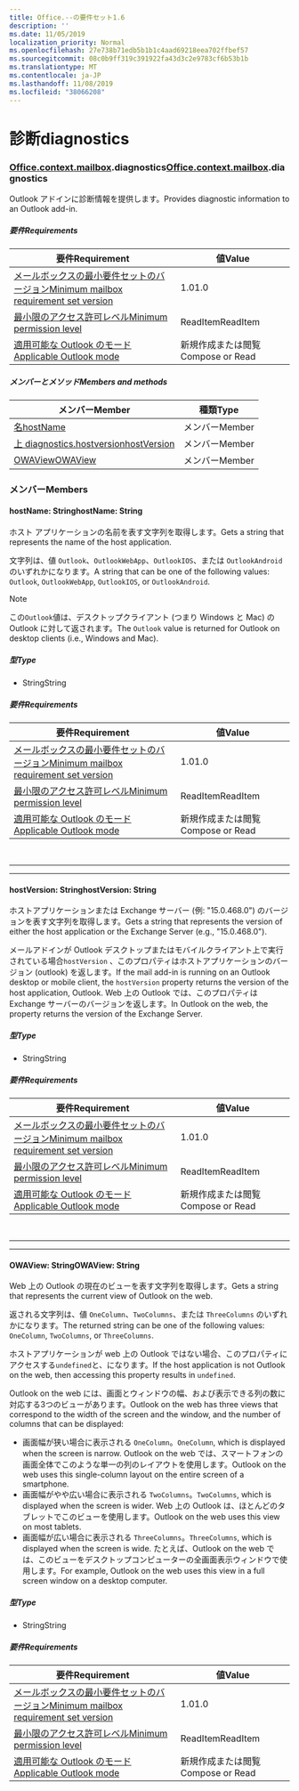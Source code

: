 ```yaml
---
title: Office.--の要件セット1.6
description: ''
ms.date: 11/05/2019
localization_priority: Normal
ms.openlocfilehash: 27e738b71edb5b1b1c4aad69218eea702ffbef57
ms.sourcegitcommit: 08c0b9ff319c391922fa43d3c2e9783cf6b53b1b
ms.translationtype: MT
ms.contentlocale: ja-JP
ms.lasthandoff: 11/08/2019
ms.locfileid: "38066208"
---
```

# <a name="diagnostics"></a><span data-ttu-id="52271-102">診断</span><span class="sxs-lookup"><span data-stu-id="52271-102">diagnostics</span></span>

### <a name="officeofficemdcontextofficecontextmdmailboxofficecontextmailboxmddiagnostics"></a><span data-ttu-id="52271-103">[Office](Office.md)[.context](Office.context.md)[.mailbox](Office.context.mailbox.md).diagnostics</span><span class="sxs-lookup"><span data-stu-id="52271-103">[Office](Office.md)[.context](Office.context.md)[.mailbox](Office.context.mailbox.md).diagnostics</span></span>

<span data-ttu-id="52271-104">Outlook アドインに診断情報を提供します。</span><span class="sxs-lookup"><span data-stu-id="52271-104">Provides diagnostic information to an Outlook add-in.</span></span>

##### <a name="requirements"></a><span data-ttu-id="52271-105">要件</span><span class="sxs-lookup"><span data-stu-id="52271-105">Requirements</span></span>

|<span data-ttu-id="52271-106">要件</span><span class="sxs-lookup"><span data-stu-id="52271-106">Requirement</span></span>| <span data-ttu-id="52271-107">値</span><span class="sxs-lookup"><span data-stu-id="52271-107">Value</span></span>|
|---|---|
|[<span data-ttu-id="52271-108">メールボックスの最小要件セットのバージョン</span><span class="sxs-lookup"><span data-stu-id="52271-108">Minimum mailbox requirement set version</span></span>](/office/dev/add-ins/reference/requirement-sets/outlook-api-requirement-sets)| <span data-ttu-id="52271-109">1.0</span><span class="sxs-lookup"><span data-stu-id="52271-109">1.0</span></span>|
|[<span data-ttu-id="52271-110">最小限のアクセス許可レベル</span><span class="sxs-lookup"><span data-stu-id="52271-110">Minimum permission level</span></span>](/outlook/add-ins/understanding-outlook-add-in-permissions)| <span data-ttu-id="52271-111">ReadItem</span><span class="sxs-lookup"><span data-stu-id="52271-111">ReadItem</span></span>|
|[<span data-ttu-id="52271-112">適用可能な Outlook のモード</span><span class="sxs-lookup"><span data-stu-id="52271-112">Applicable Outlook mode</span></span>](/outlook/add-ins/#extension-points)| <span data-ttu-id="52271-113">新規作成または閲覧</span><span class="sxs-lookup"><span data-stu-id="52271-113">Compose or Read</span></span>|

##### <a name="members-and-methods"></a><span data-ttu-id="52271-114">メンバーとメソッド</span><span class="sxs-lookup"><span data-stu-id="52271-114">Members and methods</span></span>

| <span data-ttu-id="52271-115">メンバー</span><span class="sxs-lookup"><span data-stu-id="52271-115">Member</span></span> | <span data-ttu-id="52271-116">種類</span><span class="sxs-lookup"><span data-stu-id="52271-116">Type</span></span> |
|--------|------|
| [<span data-ttu-id="52271-117">名</span><span class="sxs-lookup"><span data-stu-id="52271-117">hostName</span></span>](#hostname-string) | <span data-ttu-id="52271-118">メンバー</span><span class="sxs-lookup"><span data-stu-id="52271-118">Member</span></span> |
| [<span data-ttu-id="52271-119">上 diagnostics.hostversion</span><span class="sxs-lookup"><span data-stu-id="52271-119">hostVersion</span></span>](#hostversion-string) | <span data-ttu-id="52271-120">メンバー</span><span class="sxs-lookup"><span data-stu-id="52271-120">Member</span></span> |
| [<span data-ttu-id="52271-121">OWAView</span><span class="sxs-lookup"><span data-stu-id="52271-121">OWAView</span></span>](#owaview-string) | <span data-ttu-id="52271-122">メンバー</span><span class="sxs-lookup"><span data-stu-id="52271-122">Member</span></span> |

### <a name="members"></a><span data-ttu-id="52271-123">メンバー</span><span class="sxs-lookup"><span data-stu-id="52271-123">Members</span></span>

#### <a name="hostname-string"></a><span data-ttu-id="52271-124">hostName: String</span><span class="sxs-lookup"><span data-stu-id="52271-124">hostName: String</span></span>

<span data-ttu-id="52271-125">ホスト アプリケーションの名前を表す文字列を取得します。</span><span class="sxs-lookup"><span data-stu-id="52271-125">Gets a string that represents the name of the host application.</span></span>

<span data-ttu-id="52271-126">文字列は、値 `Outlook`、`OutlookWebApp`、`OutlookIOS`、または `OutlookAndroid` のいずれかになります。</span><span class="sxs-lookup"><span data-stu-id="52271-126">A string that can be one of the following values: `Outlook`, `OutlookWebApp`, `OutlookIOS`, or `OutlookAndroid`.</span></span>

> [!NOTE]
> <span data-ttu-id="52271-127">この`Outlook`値は、デスクトップクライアント (つまり Windows と Mac) の Outlook に対して返されます。</span><span class="sxs-lookup"><span data-stu-id="52271-127">The `Outlook` value is returned for Outlook on desktop clients (i.e., Windows and Mac).</span></span>

##### <a name="type"></a><span data-ttu-id="52271-128">型</span><span class="sxs-lookup"><span data-stu-id="52271-128">Type</span></span>

*   <span data-ttu-id="52271-129">String</span><span class="sxs-lookup"><span data-stu-id="52271-129">String</span></span>

##### <a name="requirements"></a><span data-ttu-id="52271-130">要件</span><span class="sxs-lookup"><span data-stu-id="52271-130">Requirements</span></span>

|<span data-ttu-id="52271-131">要件</span><span class="sxs-lookup"><span data-stu-id="52271-131">Requirement</span></span>| <span data-ttu-id="52271-132">値</span><span class="sxs-lookup"><span data-stu-id="52271-132">Value</span></span>|
|---|---|
|[<span data-ttu-id="52271-133">メールボックスの最小要件セットのバージョン</span><span class="sxs-lookup"><span data-stu-id="52271-133">Minimum mailbox requirement set version</span></span>](/office/dev/add-ins/reference/requirement-sets/outlook-api-requirement-sets)| <span data-ttu-id="52271-134">1.0</span><span class="sxs-lookup"><span data-stu-id="52271-134">1.0</span></span>|
|[<span data-ttu-id="52271-135">最小限のアクセス許可レベル</span><span class="sxs-lookup"><span data-stu-id="52271-135">Minimum permission level</span></span>](/outlook/add-ins/understanding-outlook-add-in-permissions)| <span data-ttu-id="52271-136">ReadItem</span><span class="sxs-lookup"><span data-stu-id="52271-136">ReadItem</span></span>|
|[<span data-ttu-id="52271-137">適用可能な Outlook のモード</span><span class="sxs-lookup"><span data-stu-id="52271-137">Applicable Outlook mode</span></span>](/outlook/add-ins/#extension-points)| <span data-ttu-id="52271-138">新規作成または閲覧</span><span class="sxs-lookup"><span data-stu-id="52271-138">Compose or Read</span></span>|

<br>

---
---

#### <a name="hostversion-string"></a><span data-ttu-id="52271-139">hostVersion: String</span><span class="sxs-lookup"><span data-stu-id="52271-139">hostVersion: String</span></span>

<span data-ttu-id="52271-140">ホストアプリケーションまたは Exchange サーバー (例: "15.0.468.0") のバージョンを表す文字列を取得します。</span><span class="sxs-lookup"><span data-stu-id="52271-140">Gets a string that represents the version of either the host application or the Exchange Server (e.g., "15.0.468.0").</span></span>

<span data-ttu-id="52271-141">メールアドインが Outlook デスクトップまたはモバイルクライアント上で実行されている場合`hostVersion` 、このプロパティはホストアプリケーションのバージョン (outlook) を返します。</span><span class="sxs-lookup"><span data-stu-id="52271-141">If the mail add-in is running on an Outlook desktop or mobile client, the `hostVersion` property returns the version of the host application, Outlook.</span></span> <span data-ttu-id="52271-142">Web 上の Outlook では、このプロパティは Exchange サーバーのバージョンを返します。</span><span class="sxs-lookup"><span data-stu-id="52271-142">In Outlook on the web, the property returns the version of the Exchange Server.</span></span>

##### <a name="type"></a><span data-ttu-id="52271-143">型</span><span class="sxs-lookup"><span data-stu-id="52271-143">Type</span></span>

*   <span data-ttu-id="52271-144">String</span><span class="sxs-lookup"><span data-stu-id="52271-144">String</span></span>

##### <a name="requirements"></a><span data-ttu-id="52271-145">要件</span><span class="sxs-lookup"><span data-stu-id="52271-145">Requirements</span></span>

|<span data-ttu-id="52271-146">要件</span><span class="sxs-lookup"><span data-stu-id="52271-146">Requirement</span></span>| <span data-ttu-id="52271-147">値</span><span class="sxs-lookup"><span data-stu-id="52271-147">Value</span></span>|
|---|---|
|[<span data-ttu-id="52271-148">メールボックスの最小要件セットのバージョン</span><span class="sxs-lookup"><span data-stu-id="52271-148">Minimum mailbox requirement set version</span></span>](/office/dev/add-ins/reference/requirement-sets/outlook-api-requirement-sets)| <span data-ttu-id="52271-149">1.0</span><span class="sxs-lookup"><span data-stu-id="52271-149">1.0</span></span>|
|[<span data-ttu-id="52271-150">最小限のアクセス許可レベル</span><span class="sxs-lookup"><span data-stu-id="52271-150">Minimum permission level</span></span>](/outlook/add-ins/understanding-outlook-add-in-permissions)| <span data-ttu-id="52271-151">ReadItem</span><span class="sxs-lookup"><span data-stu-id="52271-151">ReadItem</span></span>|
|[<span data-ttu-id="52271-152">適用可能な Outlook のモード</span><span class="sxs-lookup"><span data-stu-id="52271-152">Applicable Outlook mode</span></span>](/outlook/add-ins/#extension-points)| <span data-ttu-id="52271-153">新規作成または閲覧</span><span class="sxs-lookup"><span data-stu-id="52271-153">Compose or Read</span></span>|

<br>

---
---

#### <a name="owaview-string"></a><span data-ttu-id="52271-154">OWAView: String</span><span class="sxs-lookup"><span data-stu-id="52271-154">OWAView: String</span></span>

<span data-ttu-id="52271-155">Web 上の Outlook の現在のビューを表す文字列を取得します。</span><span class="sxs-lookup"><span data-stu-id="52271-155">Gets a string that represents the current view of Outlook on the web.</span></span>

<span data-ttu-id="52271-156">返される文字列は、値 `OneColumn`、`TwoColumns`、または `ThreeColumns` のいずれかになります。</span><span class="sxs-lookup"><span data-stu-id="52271-156">The returned string can be one of the following values: `OneColumn`, `TwoColumns`, or `ThreeColumns`.</span></span>

<span data-ttu-id="52271-157">ホストアプリケーションが web 上の Outlook ではない場合、このプロパティにアクセスする`undefined`と、になります。</span><span class="sxs-lookup"><span data-stu-id="52271-157">If the host application is not Outlook on the web, then accessing this property results in `undefined`.</span></span>

<span data-ttu-id="52271-158">Outlook on the web には、画面とウィンドウの幅、および表示できる列の数に対応する3つのビューがあります。</span><span class="sxs-lookup"><span data-stu-id="52271-158">Outlook on the web has three views that correspond to the width of the screen and the window, and the number of columns that can be displayed:</span></span>

*   <span data-ttu-id="52271-159">画面幅が狭い場合に表示される `OneColumn`。</span><span class="sxs-lookup"><span data-stu-id="52271-159">`OneColumn`, which is displayed when the screen is narrow.</span></span> <span data-ttu-id="52271-160">Outlook on the web では、スマートフォンの画面全体でこのような単一の列のレイアウトを使用します。</span><span class="sxs-lookup"><span data-stu-id="52271-160">Outlook on the web uses this single-column layout on the entire screen of a smartphone.</span></span>
*   <span data-ttu-id="52271-161">画面幅がやや広い場合に表示される `TwoColumns`。</span><span class="sxs-lookup"><span data-stu-id="52271-161">`TwoColumns`, which is displayed when the screen is wider.</span></span> <span data-ttu-id="52271-162">Web 上の Outlook は、ほとんどのタブレットでこのビューを使用します。</span><span class="sxs-lookup"><span data-stu-id="52271-162">Outlook on the web uses this view on most tablets.</span></span>
*   <span data-ttu-id="52271-163">画面幅が広い場合に表示される `ThreeColumns`。</span><span class="sxs-lookup"><span data-stu-id="52271-163">`ThreeColumns`, which is displayed when the screen is wide.</span></span> <span data-ttu-id="52271-164">たとえば、Outlook on the web では、このビューをデスクトップコンピューターの全画面表示ウィンドウで使用します。</span><span class="sxs-lookup"><span data-stu-id="52271-164">For example, Outlook on the web uses this view in a full screen window on a desktop computer.</span></span>

##### <a name="type"></a><span data-ttu-id="52271-165">型</span><span class="sxs-lookup"><span data-stu-id="52271-165">Type</span></span>

*   <span data-ttu-id="52271-166">String</span><span class="sxs-lookup"><span data-stu-id="52271-166">String</span></span>

##### <a name="requirements"></a><span data-ttu-id="52271-167">要件</span><span class="sxs-lookup"><span data-stu-id="52271-167">Requirements</span></span>

|<span data-ttu-id="52271-168">要件</span><span class="sxs-lookup"><span data-stu-id="52271-168">Requirement</span></span>| <span data-ttu-id="52271-169">値</span><span class="sxs-lookup"><span data-stu-id="52271-169">Value</span></span>|
|---|---|
|[<span data-ttu-id="52271-170">メールボックスの最小要件セットのバージョン</span><span class="sxs-lookup"><span data-stu-id="52271-170">Minimum mailbox requirement set version</span></span>](/office/dev/add-ins/reference/requirement-sets/outlook-api-requirement-sets)| <span data-ttu-id="52271-171">1.0</span><span class="sxs-lookup"><span data-stu-id="52271-171">1.0</span></span>|
|[<span data-ttu-id="52271-172">最小限のアクセス許可レベル</span><span class="sxs-lookup"><span data-stu-id="52271-172">Minimum permission level</span></span>](/outlook/add-ins/understanding-outlook-add-in-permissions)| <span data-ttu-id="52271-173">ReadItem</span><span class="sxs-lookup"><span data-stu-id="52271-173">ReadItem</span></span>|
|[<span data-ttu-id="52271-174">適用可能な Outlook のモード</span><span class="sxs-lookup"><span data-stu-id="52271-174">Applicable Outlook mode</span></span>](/outlook/add-ins/#extension-points)| <span data-ttu-id="52271-175">新規作成または閲覧</span><span class="sxs-lookup"><span data-stu-id="52271-175">Compose or Read</span></span>|
